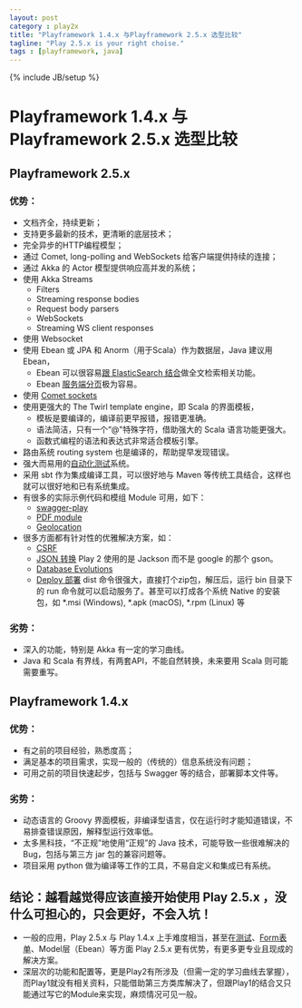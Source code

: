 ```yaml
---
layout: post
category : play2x
title: "Playframework 1.4.x 与Playframework 2.5.x 选型比较"
tagline: "Play 2.5.x is your right choise."
tags : [playframework, java]
---
```

{% include JB/setup %}

# Playframework 1.4.x 与Playframework 2.5.x 选型比较

## Playframework 2.5.x

### 优势：

- 文档齐全，持续更新；
- 支持更多最新的技术，更清晰的底层技术；
- 完全异步的HTTP编程模型；
- 通过 Comet, long-polling and WebSockets 给客户端提供持续的连接；
- 通过 Akka 的 Actor 模型提供响应高并发的系统；
- 使用 Akka Streams
    - Filters
    - Streaming response bodies
    - Request body parsers
    - WebSockets
    - Streaming WS client responses
- 使用 Websocket
- 使用 Ebean 或 JPA 和 Anorm（用于Scala）作为数据层，Java 建议用 Ebean，
    - Ebean 可以很容易[跟 ElasticSearch 结合](http://ebean-orm.github.io/docs/features/elasticsearch/)做全文检索相关功能。
    - Ebean [服务端分页](https://github.com/playframework/play-ebean-example/blob/master/app/models/Computer.java)极为容易。
- 使用 [Comet sockets](https://www.playframework.com/documentation/2.5.x/JavaComet)
- 使用更强大的 The Twirl template engine，即 Scala 的界面模板，
    - 模板是要编译的，编译前更早报错，报错更准确。
    - 语法简洁，只有一个“@"特殊字符，借助强大的 Scala 语言功能更强大。
    - 函数式编程的语法和表达式非常适合模板引擎。
- 路由系统 routing system 也是编译的，帮助提早发现错误。
- 强大而易用的[自动化测试](https://www.playframework.com/documentation/2.5.x/JavaTest)系统。
- 采用 sbt 作为集成编译工具，可以很好地与 Maven 等传统工具结合，这样也就可以很好地和已有系统集成。
- 有很多的实际示例代码和模组 Module 可用，如下：
    - [swagger-play](https://github.com/swagger-api/swagger-play)
    - [PDF module](https://github.com/innoveit/play2-pdf)
    - [Geolocation](https://edulify.github.io/play-geolocation-module.edulify.com/)
- 很多方面都有针对性的优雅解决方案，如：
    - [CSRF](https://www.playframework.com/documentation/2.5.x/JavaCsrf)
    - [JSON 转换](https://www.playframework.com/documentation/2.5.x/JavaJsonActions) Play 2 使用的是 Jackson 而不是 google 的那个 gson。
    - [Database Evolutions](https://www.playframework.com/documentation/2.5.x/Evolutions)
    - [Deploy 部署](https://www.playframework.com/documentation/2.5.x/Deploying) dist 命令很强大，直接打个zip包，解压后，运行 bin 目录下的 run 命令就可以启动服务了。甚至可以打成各个系统 Native 的安装包，如 *.msi (Windows), *.apk (macOS), *.rpm (Linux) 等

### 劣势：

- 深入的功能，特别是 Akka 有一定的学习曲线。
- Java 和 Scala 有界线，有两套API，不能自然转换，未来要用 Scala 则可能需要重写。

## Playframework 1.4.x

### 优势：

- 有之前的项目经验，熟悉度高；
- 满足基本的项目需求，实现一般的（传统的）信息系统没有问题；
- 可用之前的项目快速起步，包括与 Swagger 等的结合，部署脚本文件等。

### 劣势：

- 动态语言的 Groovy 界面模板，非编译型语言，仅在运行时才能知道错误，不易排查错误原因，解释型运行效率低。
- 太多黑科技，“不正规”地使用“正规”的 Java 技术，可能导致一些很难解决的Bug，包括与第三方 jar 包的兼容问题等。
- 项目采用 python 做为编译等工作的工具，不易自定义和集成已有系统。

## 结论：越看越觉得应该直接开始使用 Play 2.5.x ，没什么可担心的，只会更好，不会入坑！

- 一般的应用，Play 2.5.x 与 Play 1.4.x 上手难度相当，甚至在[测试](https://www.playframework.com/documentation/2.5.x/JavaTest)、[Form表单](https://www.playframework.com/documentation/2.5.x/JavaForms)、Model层（Ebean）等方面 Play 2.5.x 更有优势，有更多更专业且现成的解决方案。
- 深层次的功能和配置等，更是Play2有所涉及（但需一定的学习曲线去掌握），而Play1就没有相关资料，只能借助第三方类库解决了，但跟Play1的结合又只能通过写它的Module来实现，麻烦情况可见一般。